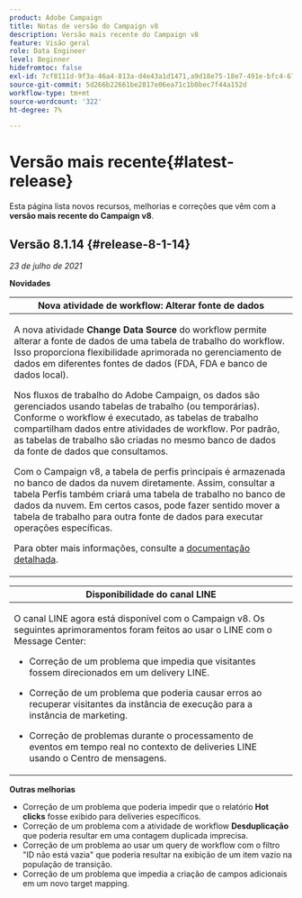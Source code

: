 ```yaml
---
product: Adobe Campaign
title: Notas de versão do Campaign v8
description: Versão mais recente do Campaign v8
feature: Visão geral
role: Data Engineer
level: Beginner
hidefromtoc: false
exl-id: 7cf8111d-9f3a-46a4-813a-d4e43a1d1471,a9d18e75-18e7-491e-bfc4-671c3600396e
source-git-commit: 5d266b22661be2817e06ea71c1b0bec7f44a152d
workflow-type: tm+mt
source-wordcount: '322'
ht-degree: 7%

---
```


# Versão mais recente{#latest-release}

Esta página lista novos recursos, melhorias e correções que vêm com a **versão mais recente do Campaign v8**.

## Versão 8.1.14 {#release-8-1-14}

_23 de julho de 2021_

**Novidades**

<table>
<thead>
<tr>
<th><strong>Nova atividade de workflow: Alterar fonte de dados</strong><br/></th>
</tr>
</thead>
<tbody>
<tr>
<td>
<p>A nova atividade <b>Change Data Source</b> do workflow permite alterar a fonte de dados de uma tabela de trabalho do workflow. Isso proporciona flexibilidade aprimorada no gerenciamento de dados em diferentes fontes de dados (FDA, FDA e banco de dados local).</p>
<p>Nos fluxos de trabalho do Adobe Campaign, os dados são gerenciados usando tabelas de trabalho (ou temporárias). Conforme o workflow é executado, as tabelas de trabalho compartilham dados entre atividades de workflow. Por padrão, as tabelas de trabalho são criadas no mesmo banco de dados da fonte de dados que consultamos.</p>
<p>Com o Campaign v8, a tabela de perfis principais é armazenada no banco de dados da nuvem diretamente. Assim, consultar a tabela Perfis também criará uma tabela de trabalho no banco de dados da nuvem. Em certos casos, pode fazer sentido mover a tabela de trabalho para outra fonte de dados para executar operações específicas.</p>
<p>Para obter mais informações, consulte a <a href="../config/workflows.md#change-data-source-activity">documentação detalhada</a>.</p>
</td>
</tr>
</tbody>
</table>

<table> 
<thead>
<tr> 
<th> <strong>Disponibilidade do canal LINE</strong><br /> </th> 
</tr> 
</thead> 
<tbody> 
<tr> 
<td> <p>O canal LINE agora está disponível com o Campaign v8. Os seguintes aprimoramentos foram feitos ao usar o LINE com o Message Center:
</p>
<ul> 
<li><p>Correção de um problema que impedia que visitantes fossem direcionados em um delivery LINE. 
</p></li>
<li><p>Correção de um problema que poderia causar erros ao recuperar visitantes da instância de execução para a instância de marketing.
</p></li>
<li><p>Correção de problemas durante o processamento de eventos em tempo real no contexto de deliveries LINE usando o Centro de mensagens.</p></li>
</ul>
</td> 
</tr> 
</tbody> 
</table>

**Outras melhorias**

* Correção de um problema que poderia impedir que o relatório **Hot clicks** fosse exibido para deliveries específicos.
* Correção de um problema com a atividade de workflow **Desduplicação** que poderia resultar em uma contagem duplicada imprecisa.
* Correção de um problema ao usar um query de workflow com o filtro &quot;ID não está vazia&quot; que poderia resultar na exibição de um item vazio na população de transição.
* Correção de um problema que impedia a criação de campos adicionais em um novo target mapping.
